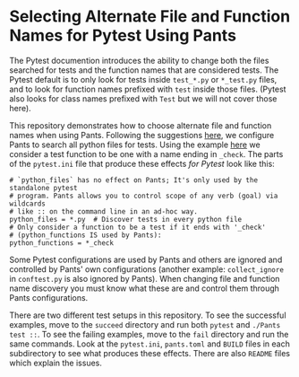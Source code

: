 # Selecting Alternate File and Function Names for Pytest Using Pants

The Pytest documention introduces the ability to change both the files searched
for tests and the function names that are considered tests. The Pytest default
is to only look for tests inside `test_*.py` or `*_test.py` files, and to look for function names prefixed with `test` inside those files. (Pytest also looks
for class names prefixed with `Test` but we will not cover those here).

This repository demonstrates how to choose alternate file and function names
when using Pants. Following the suggestions
[here](https://docs.pytest.org/en/7.1.x/example/pythoncollection.html#customizing-test-collection),
we configure Pants to search all python files for tests. Using the example
[here](https://docs.pytest.org/en/7.1.x/example/pythoncollection.html#changing-naming-conventions)
we consider a test function to be one with a name ending in `_check`. The parts
of the `pytest.ini` file that produce these effects *for Pytest* look like this:
```
# `python_files` has no effect on Pants; It's only used by the standalone pytest
# program. Pants allows you to control scope of any verb (goal) via wildcards
# like :: on the command line in an ad-hoc way.
python_files = *.py  # Discover tests in every python file
# Only consider a function to be a test if it ends with '_check'
# (python_functions IS used by Pants):
python_functions = *_check
```

Some Pytest configurations are used by Pants and others are ignored and
controlled by Pants' own configurations (another example: `collect_ignore` in
`conftest.py` is also ignored by Pants). When changing file and function name
discovery you must know what these are and control them through Pants
configurations.

There are two different test setups in this repository. To see the successful
examples, move to the `succeed` directory and run both `pytest` and `./Pants
test ::`. To see the failing examples, move to the `fail` directory and run the
same commands. Look at the `pytest.ini`, `pants.toml` and `BUILD` files in each
subdirectory to see what produces these effects. There are also `README` files
which explain the issues.
